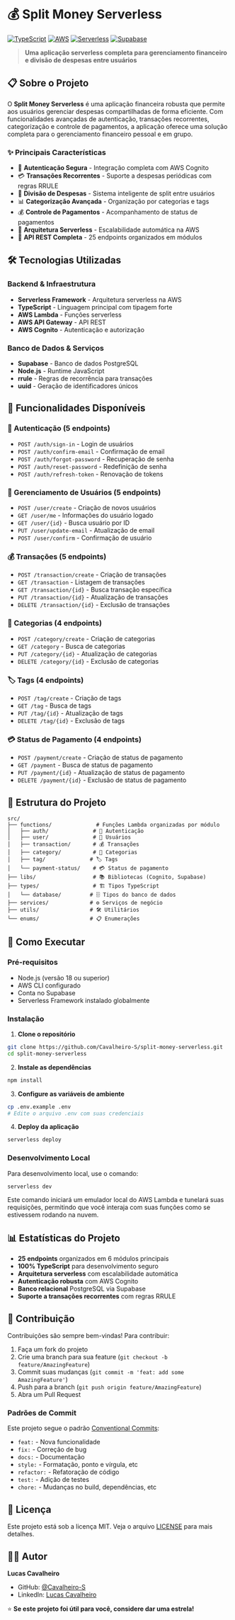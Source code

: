 # 💰 Split Money Serverless

[![TypeScript](https://img.shields.io/badge/TypeScript-007ACC?style=for-the-badge&logo=typescript&logoColor=white)](https://www.typescriptlang.org/)
[![AWS](https://img.shields.io/badge/Amazon_AWS-FF9900?style=for-the-badge&logo=amazonaws&logoColor=white)](https://aws.amazon.com/)
[![Serverless](https://img.shields.io/badge/Serverless-FD5750?style=for-the-badge&logo=serverless&logoColor=white)](https://www.serverless.com/)
[![Supabase](https://img.shields.io/badge/Supabase-3ECF8E?style=for-the-badge&logo=supabase&logoColor=white)](https://supabase.com/)

> **Uma aplicação serverless completa para gerenciamento financeiro e divisão de despesas entre usuários**

## 📋 Sobre o Projeto

O **Split Money Serverless** é uma aplicação financeira robusta que permite aos usuários gerenciar despesas compartilhadas de forma eficiente. Com funcionalidades avançadas de autenticação, transações recorrentes, categorização e controle de pagamentos, a aplicação oferece uma solução completa para o gerenciamento financeiro pessoal e em grupo.

### ✨ Principais Características

- 🔐 **Autenticação Segura** - Integração completa com AWS Cognito
- 💳 **Transações Recorrentes** - Suporte a despesas periódicas com regras RRULE
- 👥 **Divisão de Despesas** - Sistema inteligente de split entre usuários
- 📊 **Categorização Avançada** - Organização por categorias e tags
- 💰 **Controle de Pagamentos** - Acompanhamento de status de pagamentos
- 🚀 **Arquitetura Serverless** - Escalabilidade automática na AWS
- 📱 **API REST Completa** - 25 endpoints organizados em módulos

## 🛠️ Tecnologias Utilizadas

### Backend & Infraestrutura
- **Serverless Framework** - Arquitetura serverless na AWS
- **TypeScript** - Linguagem principal com tipagem forte
- **AWS Lambda** - Funções serverless
- **AWS API Gateway** - API REST
- **AWS Cognito** - Autenticação e autorização

### Banco de Dados & Serviços
- **Supabase** - Banco de dados PostgreSQL
- **Node.js** - Runtime JavaScript
- **rrule** - Regras de recorrência para transações
- **uuid** - Geração de identificadores únicos

## 🚀 Funcionalidades Disponíveis

### 🔐 Autenticação (5 endpoints)
- `POST /auth/sign-in` - Login de usuários
- `POST /auth/confirm-email` - Confirmação de email
- `POST /auth/forgot-password` - Recuperação de senha
- `POST /auth/reset-password` - Redefinição de senha
- `POST /auth/refresh-token` - Renovação de tokens

### 👤 Gerenciamento de Usuários (5 endpoints)
- `POST /user/create` - Criação de novos usuários
- `GET /user/me` - Informações do usuário logado
- `GET /user/{id}` - Busca usuário por ID
- `PUT /user/update-email` - Atualização de email
- `POST /user/confirm` - Confirmação de usuário

### 💰 Transações (5 endpoints)
- `POST /transaction/create` - Criação de transações
- `GET /transaction` - Listagem de transações
- `GET /transaction/{id}` - Busca transação específica
- `PUT /transaction/{id}` - Atualização de transações
- `DELETE /transaction/{id}` - Exclusão de transações

### 📂 Categorias (4 endpoints)
- `POST /category/create` - Criação de categorias
- `GET /category` - Busca de categorias
- `PUT /category/{id}` - Atualização de categorias
- `DELETE /category/{id}` - Exclusão de categorias

### 🏷️ Tags (4 endpoints)
- `POST /tag/create` - Criação de tags
- `GET /tag` - Busca de tags
- `PUT /tag/{id}` - Atualização de tags
- `DELETE /tag/{id}` - Exclusão de tags

### 💳 Status de Pagamento (4 endpoints)
- `POST /payment/create` - Criação de status de pagamento
- `GET /payment` - Busca de status de pagamento
- `PUT /payment/{id}` - Atualização de status de pagamento
- `DELETE /payment/{id}` - Exclusão de status de pagamento

## 📁 Estrutura do Projeto

```
src/
├── functions/              # Funções Lambda organizadas por módulo
│   ├── auth/              # 🔐 Autenticação
│   ├── user/              # 👤 Usuários
│   ├── transaction/       # 💰 Transações
│   ├── category/          # 📂 Categorias
│   ├── tag/              # 🏷️ Tags
│   └── payment-status/    # 💳 Status de pagamento
├── libs/                  # 📚 Bibliotecas (Cognito, Supabase)
├── types/                 # 🏗️ Tipos TypeScript
│   └── database/         # 🗄️ Tipos do banco de dados
├── services/             # ⚙️ Serviços de negócio
├── utils/                # 🛠️ Utilitários
└── enums/                # 📋 Enumerações
```

## 🚀 Como Executar

### Pré-requisitos
- Node.js (versão 18 ou superior)
- AWS CLI configurado
- Conta no Supabase
- Serverless Framework instalado globalmente

### Instalação

1. **Clone o repositório**
```bash
git clone https://github.com/Cavalheiro-S/split-money-serverless.git
cd split-money-serverless
```

2. **Instale as dependências**
```bash
npm install
```

3. **Configure as variáveis de ambiente**
```bash
cp .env.example .env
# Edite o arquivo .env com suas credenciais
```

4. **Deploy da aplicação**
```bash
serverless deploy
```

### Desenvolvimento Local

Para desenvolvimento local, use o comando:

```bash
serverless dev
```

Este comando iniciará um emulador local do AWS Lambda e tunelará suas requisições, permitindo que você interaja com suas funções como se estivessem rodando na nuvem.

## 📊 Estatísticas do Projeto

- **25 endpoints** organizados em 6 módulos principais
- **100% TypeScript** para desenvolvimento seguro
- **Arquitetura serverless** com escalabilidade automática
- **Autenticação robusta** com AWS Cognito
- **Banco relacional** PostgreSQL via Supabase
- **Suporte a transações recorrentes** com regras RRULE

## 🤝 Contribuição

Contribuições são sempre bem-vindas! Para contribuir:

1. Faça um fork do projeto
2. Crie uma branch para sua feature (`git checkout -b feature/AmazingFeature`)
3. Commit suas mudanças (`git commit -m 'feat: add some AmazingFeature'`)
4. Push para a branch (`git push origin feature/AmazingFeature`)
5. Abra um Pull Request

### Padrões de Commit

Este projeto segue o padrão [Conventional Commits](https://www.conventionalcommits.org/):

- `feat:` - Nova funcionalidade
- `fix:` - Correção de bug
- `docs:` - Documentação
- `style:` - Formatação, ponto e vírgula, etc
- `refactor:` - Refatoração de código
- `test:` - Adição de testes
- `chore:` - Mudanças no build, dependências, etc

## 📄 Licença

Este projeto está sob a licença MIT. Veja o arquivo [LICENSE](LICENSE) para mais detalhes.

## 👨‍💻 Autor

**Lucas Cavalheiro**
- GitHub: [@Cavalheiro-S](https://github.com/Cavalheiro-S)
- LinkedIn: [Lucas Cavalheiro](https://www.linkedin.com/in/cavalheirolucas/)


⭐ **Se este projeto foi útil para você, considere dar uma estrela!**